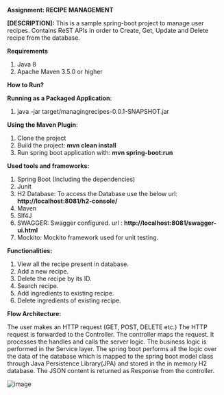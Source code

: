 ****Assignment: RECIPE MANAGEMENT****


**[DESCRIPTION]:** This is a sample spring-boot project to manage user recipes. 
                   Contains ReST APIs in order to Create, Get, Update and Delete recipe from the database.


**Requirements**
1) Java 8
2) Apache Maven 3.5.0 or higher


**How to Run?**

**Running as a Packaged Application**:
1) java -jar target/managingrecipes-0.0.1-SNAPSHOT.jar
	
**Using the Maven Plugin**:
1) Clone the project
2) Build the project: **mvn clean install**
3) Run spring boot application with: **mvn spring-boot:run**

**Used tools and frameworks:**

1) Spring Boot (Including the dependencies)
2) Junit
3) H2 Database: To access the Database use the below url:  **http://localhost:8081/h2-console/** 
4) Maven
5) Slf4J
6) SWAGGER: Swagger configured.  url : **http://localhost:8081/swagger-ui.html**
7) Mockito: Mockito framework used for unit testing.

**Functionalities:**

1) View all the recipe present in database.
2) Add a new recipe.
3) Delete the recipe by its ID.
4) Search recipe.
5) Add ingredients to existing recipe.
6) Delete ingredients of existing recipe.

**Flow Architecture:**

The user makes an HTTP request (GET, POST, DELETE etc.)
The HTTP request is forwarded to the Controller. The controller maps the request. It processes the handles and calls the server logic.
The business logic is performed in the Service layer. The spring boot performs all the logic over the data of the database which is mapped to the spring boot model class through Java Persistence Library(JPA) and stored in the in memory H2 database.
The JSON content is returned as Response from the controller.


![image](https://user-images.githubusercontent.com/100201305/196172240-dd60ddcf-a191-40c9-b44d-2c98ce3c47c3.png)

